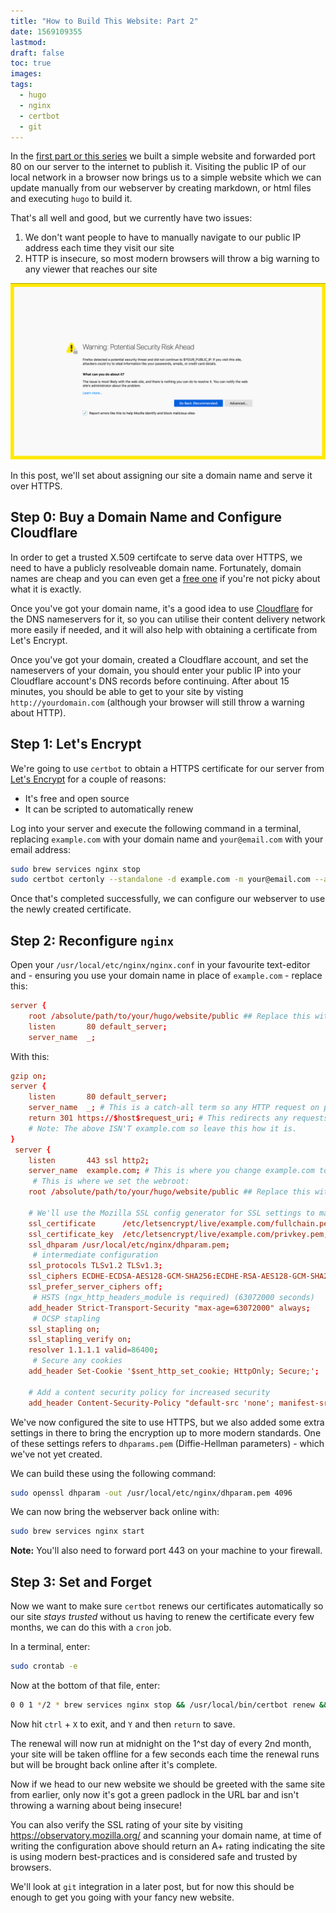```yaml
---
title: "How to Build This Website: Part 2"
date: 1569109355
lastmod:
draft: false
toc: true
images: 
tags: 
  - hugo
  - nginx
  - certbot
  - git
---
```


In the [first part or this series](../building-this-site-1) we built a simple website and forwarded port 80 on our server to the internet to publish it. Visiting the public IP of our local network in a browser now brings us to a simple website which we can update manually from our webserver by creating markdown, or html files and executing `hugo` to build it.

That's all well and good, but we currently have two issues:

1. We don't want people to have to manually navigate to our public IP address each time they visit our site
2. HTTP is insecure, so most modern browsers will throw a big warning to any viewer that reaches our site

![HTTP Insecure Warning](http-warning.png)

In this post, we'll set about assigning our site a domain name and serve it over HTTPS.

## Step 0: Buy a Domain Name and Configure Cloudflare

In order to get a trusted X.509 certifcate to serve data over HTTPS, we need to have a publicly resolveable domain name. Fortunately, domain names are cheap and you can even get a [free one](https://www.freenom.com/) if you're not picky about what it is exactly.

Once you've got your domain name, it's a good idea to use [Cloudflare](https://www.cloudflare.com/) for the DNS nameservers for it, so you can utilise their content delivery network more easily if needed, and it will also help with obtaining a certificate from Let's Encrypt.

Once you've got your domain, created a Cloudflare account, and set the nameservers of your domain, you should enter your public IP into your Cloudflare account's DNS records before continuing. After about 15 minutes, you should be able to get to your site by visting `http://yourdomain.com` (although your browser will still throw a warning about HTTP).

## Step 1: Let's Encrypt

We're going to use `certbot` to obtain a HTTPS certificate for our server from [Let's Encrypt](https://letsencrypt.org/) for a couple of reasons:

* It's free and open source
* It can be scripted to automatically renew

Log into your server and execute the following command in a terminal, replacing `example.com` with your domain name and `your@email.com` with your email address:

```bash
sudo brew services nginx stop
sudo certbot certonly --standalone -d example.com -m your@email.com --agree-tos
```

Once that's completed successfully, we can configure our webserver to use the newly created certificate.

## Step 2: Reconfigure `nginx`

Open your `/usr/local/etc/nginx/nginx.conf` in your favourite text-editor and - ensuring you use your domain name in place of `example.com` - replace this:

```conf
server {
    root /absolute/path/to/your/hugo/website/public ## Replace this with your actual path
    listen       80 default_server;
    server_name  _;
```

With this:

```conf
gzip on;
server {
    listen       80 default_server;
    server_name  _; # This is a catch-all term so any HTTP request on port 80 will be redirected.
    return 301 https://$host$request_uri; # This redirects any requests using HTTP to HTTPS so that they are encrypted
    # Note: The above ISN'T example.com so leave this how it is.
}
 server {
    listen       443 ssl http2;
    server_name  example.com; # This is where you change example.com to your DNS domain name (website root URL)
     # This is where we set the webroot:
    root /absolute/path/to/your/hugo/website/public ## Replace this with your actual path

    # We'll use the Mozilla SSL config generator for SSL settings to make life easier:
    ssl_certificate      /etc/letsencrypt/live/example.com/fullchain.pem;
    ssl_certificate_key  /etc/letsencrypt/live/example.com/privkey.pem;
    ssl_dhparam /usr/local/etc/nginx/dhparam.pem;
     # intermediate configuration
    ssl_protocols TLSv1.2 TLSv1.3;
    ssl_ciphers ECDHE-ECDSA-AES128-GCM-SHA256:ECDHE-RSA-AES128-GCM-SHA256:ECDHE-ECDSA-AES256-GCM-SHA384:ECDHE-RSA-AES256-GCM-SHA384:ECDHE-ECDSA-CHACHA20-POLY1305:ECDHE-RSA-CHACHA20-POLY1305:DHE-RSA-AES128-GCM-SHA256:DHE-RSA-AES256-GCM-SHA384;
    ssl_prefer_server_ciphers off;
     # HSTS (ngx_http_headers_module is required) (63072000 seconds)
    add_header Strict-Transport-Security "max-age=63072000" always;
     # OCSP stapling
    ssl_stapling on;
    ssl_stapling_verify on;
    resolver 1.1.1.1 valid=86400;
     # Secure any cookies
    add_header Set-Cookie '$sent_http_set_cookie; HttpOnly; Secure;';

    # Add a content security policy for increased security
    add_header Content-Security-Policy "default-src 'none'; manifest-src 'self'; base-uri 'self'; form-action 'self'; script-src 'self' maxcdn.bootstrapcdn.com code.jquery.com; img-src 'self' data:; style-src 'self' fonts.googleapis.com; font-src 'self' fonts.gstatic.com data:; frame-src 'self'; connect-src 'self' https://apis.google.com; object-src 'none';";
```

We've now configured the site to use HTTPS, but we also added some extra settings in there to bring the encryption up to more modern standards. One of these settings refers to `dhparams.pem` (Diffie-Hellman parameters) - which we've not yet created.

We can build these using the following command:

```bash
sudo openssl dhparam -out /usr/local/etc/nginx/dhparam.pem 4096
```

We can now bring the webserver back online with:

```bash
sudo brew services nginx start
```

**Note:** You'll also need to forward port 443 on your machine to your firewall.

## Step 3: Set and Forget

Now we want to make sure `certbot` renews our certificates automatically so our site *stays trusted* without us having to renew the certificate every few months, we can do this with a `cron` job.

In a terminal, enter:

```bash
sudo crontab -e
```

Now at the bottom of that file, enter:

```bash
0 0 1 */2 * brew services nginx stop && /usr/local/bin/certbot renew && brew services nginx start
```

Now hit `ctrl` + `X` to exit, and `Y` and then `return` to save.

The renewal will now run at midnight on the 1^st day of every 2nd month, your site will be taken offline for a few seconds each time the renewal runs but will be brought back online after it's complete.

Now if we head to our new website we should be greeted with the same site from earlier, only now it's got a green padlock in the URL bar and isn't throwing a warning about being insecure!

You can also verify the SSL rating of your site by visiting <https://observatory.mozilla.org/> and scanning your domain name, at time of writing the configuration above should return an A+ rating indicating the site is using modern best-practices and is considered safe and trusted by browsers.

We'll look at `git` integration in a later post, but for now this should be enough to get you going with your fancy new website.

